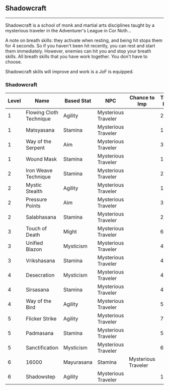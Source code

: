 ## Shadowcraft

---

Shadowcraft is a school of monk and martial arts disciplines taught by a mysterious traveler in the Adventurer's League in Cor Noth...

A note on breath skills: they activate when resting, and being hit stops them for 4 seconds. So if you haven't been hit recently, you can rest and start them immediately. However, enemies can hit you and stop your breath skills. All breath skills that you have work together. You don't have to choose.

Shadowcraft skills will improve and work is a JoF is equipped.


### Shadowcraft

|Level|Name|Based Stat|NPC|Chance to Imp|Training Points|
|---  |--- |---       |---|---          |---            |
|1|	Flowing Cloth Technique|	Agility	|Mysterious Traveler||20|
|1|Matsyasana|	Stamina|	Mysterious Traveler	||	10|
|1|Way of the Serpent|	Aim|	Mysterious Traveler	||	30|
|1|Wound Mask|	Stamina	|Mysterious Traveler	||	10|
|2|Iron Weave Technique|	Stamina	|Mysterious Traveler||		20|
|2|Mystic Stealth|	Agility	|Mysterious Traveler||		10|
|2|Pressure Points|	Aim|	Mysterious Traveler	||	30|
|2|Salabhasana|	Stamina|	Mysterious Traveler	||	20|
|3| Touch of Death|	Might|	Mysterious Traveler	||	60|
|3|Unified Blazon|	Mysticism|	Mysterious Traveler	||	40|
|3|Vrikshasana|	Stamina	|Mysterious Traveler	||	40|
|4|	Desecration	|Mysticism|	Mysterious Traveler	||	40|
|4|Sirsasana|	Stamina|	Mysterious Traveler||		40|
|4|Way of the Bird|	Agility	|Mysterious Traveler	||	50|
|5|	Flicker Strike|	Agility|	Mysterious Traveler	||	70|
|5|Padmasana	|Stamina|	Mysterious Traveler||		50|
|5|Sanctification|	Mysticism|	Mysterious Traveler	||	60|
|6|	16000|	Mayurasana|	Stamina|	Mysterious Traveler||		60|
|6|Shadowstep|	Agility	|Mysterious Traveler	||	100|